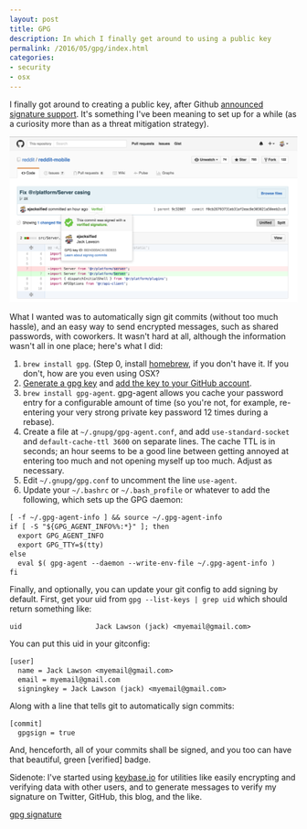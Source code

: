 ```yaml
---
layout: post
title: GPG
description: In which I finally get around to using a public key
permalink: /2016/05/gpg/index.html
categories:
- security
- osx
---
```


I finally got around to creating a public key, after Github
[announced signature support](https://github.com/blog/2144-gpg-signature-verification).
It's something I've been meaning to set up for a while (as a curiosity more than
as a threat mitigation strategy).

![A screenshot of GitHub saying the commit is verified.](/img/posts/gpg-verified.png)

What I wanted was to automatically sign git commits (without too much hassle),
and an easy way to send encrypted messages, such as shared passwords, with
coworkers. It wasn't hard at all, although the information wasn't all in one
place; here's what I did:

1. `brew install gpg`. (Step 0, install [homebrew](http://brew.sh/), if you
  don't have it. If you don't, how are you even using OSX?
2. [Generate a gpg key](https://help.github.com/articles/generating-a-new-gpg-key/)
  and [add the key to your GitHub account](https://help.github.com/articles/adding-a-new-gpg-key-to-your-github-account/).
3. `brew install gpg-agent`. gpg-agent allows you
  cache your password entry for a configurable amount of time (so you're not,
  for example, re-entering your very strong private key password 12 times during
  a rebase).
4. Create a file at `~/.gnupg/gpg-agent.conf`, and add `use-standard-socket` and
  `default-cache-ttl 3600` on separate lines. The cache TTL is in seconds; an
  hour seems to be a good line between getting annoyed at entering too much and
  not opening myself up too much. Adjust as necessary.
5. Edit `~/.gnupg/gpg.conf` to uncomment the line `use-agent`.
6. Update your `~/.bashrc` or `~/.bash_profile` or whatever to add the
  following, which sets up the GPG daemon:

```
[ -f ~/.gpg-agent-info ] && source ~/.gpg-agent-info
if [ -S "${GPG_AGENT_INFO%%:*}" ]; then
  export GPG_AGENT_INFO
  export GPG_TTY=$(tty)
else
  eval $( gpg-agent --daemon --write-env-file ~/.gpg-agent-info )
fi
```

Finally, and optionally, you can update your git config to add signing by
default. First, get your uid from `gpg --list-keys | grep uid` which should
return something like:

```
uid                  Jack Lawson (jack) <myemail@gmail.com>
```

You can put this uid in your gitconfig:

```
[user]
  name = Jack Lawson <myemail@gmail.com>
  email = myemail@gmail.com
  signingkey = Jack Lawson (jack) <myemail@gmail.com>
```

Along with a line that tells git to automatically sign commits:

```
[commit]
  gpgsign = true
```

And, henceforth, all of your commits shall be signed, and you too can have that
beautiful, green [verified] badge.

Sidenote: I've started using [keybase.io](https://keybase.io/ajacksified) for
utilities like easily encrypting and verifying data with other users, and to
generate messages to verify my signature on Twitter, GitHub, this blog, and the
like.

[gpg signature](gpg/2016-05-26-everything-osx.txt)
